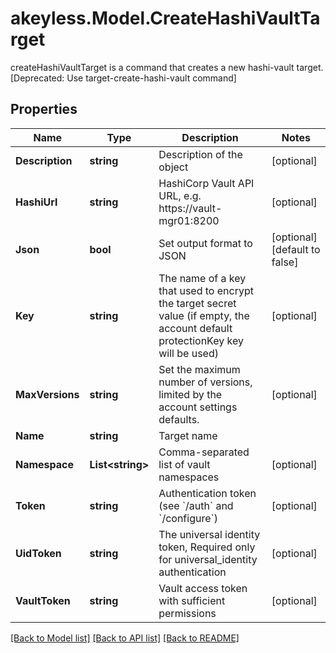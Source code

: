 # akeyless.Model.CreateHashiVaultTarget
createHashiVaultTarget is a command that creates a new hashi-vault target. [Deprecated: Use target-create-hashi-vault command]

## Properties

Name | Type | Description | Notes
------------ | ------------- | ------------- | -------------
**Description** | **string** | Description of the object | [optional] 
**HashiUrl** | **string** | HashiCorp Vault API URL, e.g. https://vault-mgr01:8200 | [optional] 
**Json** | **bool** | Set output format to JSON | [optional] [default to false]
**Key** | **string** | The name of a key that used to encrypt the target secret value (if empty, the account default protectionKey key will be used) | [optional] 
**MaxVersions** | **string** | Set the maximum number of versions, limited by the account settings defaults. | [optional] 
**Name** | **string** | Target name | 
**Namespace** | **List&lt;string&gt;** | Comma-separated list of vault namespaces | [optional] 
**Token** | **string** | Authentication token (see &#x60;/auth&#x60; and &#x60;/configure&#x60;) | [optional] 
**UidToken** | **string** | The universal identity token, Required only for universal_identity authentication | [optional] 
**VaultToken** | **string** | Vault access token with sufficient permissions | [optional] 

[[Back to Model list]](../README.md#documentation-for-models) [[Back to API list]](../README.md#documentation-for-api-endpoints) [[Back to README]](../README.md)

